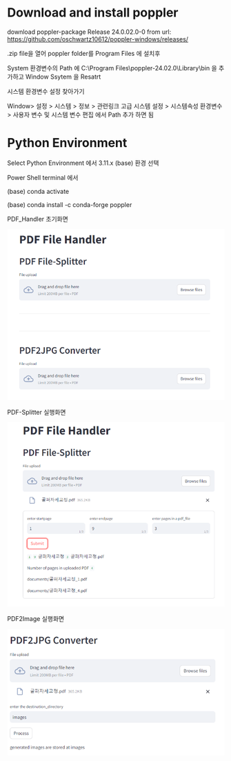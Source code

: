 # Download and install poppler

download poppler-package Release 24.0.02.0-0 from 
url: https://github.com/oschwartz10612/poppler-windows/releases/

.zip file을 열어 poppler folder를 Program Files 에 설치후

System 환경변수의 Path 에 C:\Program Files\poppler-24.02.0\Library\bin 을 추가하고 Window Ssytem 을 Resatrt 

시스템 환경변수 설정 찾아가기

Window> 설정 > 시스템 > 정보 > 관련링크 고급 시스템 설정 > 시스템속성 환경변수 >
사용자 변수 및 시스템 변수 편집 에서 Path 추가 하면 됨

# Python Environment

Select Python Environment 에서 3.11.x (base) 환경 선택

Power Shell terminal 에서

(base) conda activate

(base) conda install -c conda-forge poppler


PDF_Handler 초기화면

![Getting Started](images/pdf-handler.png)

PDF-Splitter 실행화면

![Getting Started](images/pdf-splitter.png)

PDF2Image 실행화면

![Getting Started](images/pdf2image.png)
